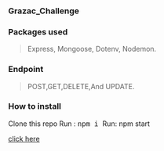 ### Grazac_Challenge

### Packages used
> Express, Mongoose, Dotenv, Nodemon.

### Endpoint
>POST,GET,DELETE,And UPDATE.

### How to install
Clone this repo
Run : <kbd>npm i </kbd>
Run: npm start


[click here](https://documenter.getpostman.com/view/22272570/Uze1uiVM)
